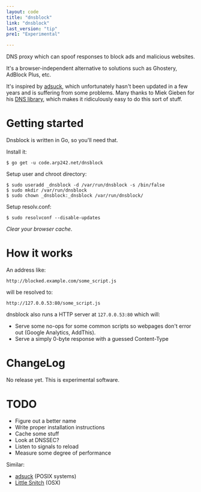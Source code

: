 ```yaml
---
layout: code
title: "dnsblock"
link: "dnsblock"
last_version: "tip"
pre1: "Experimental"

---
```


DNS proxy which can spoof responses to block ads and malicious websites.

It's a browser-independent alternative to solutions such as Ghostery, AdBlock
Plus, etc.

It's inspired by [adsuck][adsuck], which unfortunately hasn't been updated in a
few years and is suffering from some problems. Many thanks to Miek Gieben for
his [DNS library][dns], which makes it ridiculously easy to do this sort of
stuff.

Getting started
===============
Dnsblock is written in Go, so you'll need that.

Install it:

	$ go get -u code.arp242.net/dnsblock

Setup user and chroot directory:

	$ sudo useradd _dnsblock -d /var/run/dnsblock -s /bin/false
	$ sudo mkdir /var/run/dnsblock
	$ sudo chown _dnsblock:_dnsblock /var/run/dnsblock/

Setup resolv.conf:

	$ sudo resolvconf --disable-updates

*Clear your browser cache*.

How it works
============
An address like:

	http://blocked.example.com/some_script.js

will be resolved to:

	http://127.0.0.53:80/some_script.js

dnsblock also runs a HTTP server at `127.0.0.53:80` which will:

- Serve some no-ops for some common scripts so webpages don't error out (Google
  Analytics, AddThis).
- Serve a simply 0-byte response with a guessed Content-Type

ChangeLog
=========
No release yet. This is experimental software.

TODO
====
- Figure out a better name
- Write proper installation instructions
- Cache some stuff
- Look at DNSSEC?
- Listen to signals to reload
- Measure some degree of performance

Similar:

- [adsuck][adsuck] (POSIX systems)
- [Little Snitch](https://www.obdev.at/products/littlesnitch/index.html) (OSX)


[adsuck]: https://github.com/conformal/adsuck
[dns]: https://godoc.org/github.com/miekg/dns
